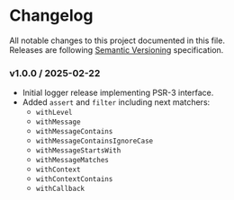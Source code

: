 # Changelog
All notable changes to this project documented in this file.  
Releases are following [Semantic Versioning](https://semver.org/spec/v2.0.0.html) specification.

### v1.0.0 / 2025-02-22
- Initial logger release implementing PSR-3 interface.
- Added `assert` and `filter` including next matchers:
  - `withLevel`
  - `withMessage`
  - `withMessageContains`
  - `withMessageContainsIgnoreCase`
  - `withMessageStartsWith`
  - `withMessageMatches`
  - `withContext`
  - `withContextContains`
  - `withCallback`
